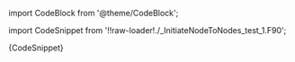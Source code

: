 
import CodeBlock from '@theme/CodeBlock';

import CodeSnippet from '!!raw-loader!./_InitiateNodeToNodes_test_1.F90';

<CodeBlock language="fortran">{CodeSnippet}</CodeBlock>

